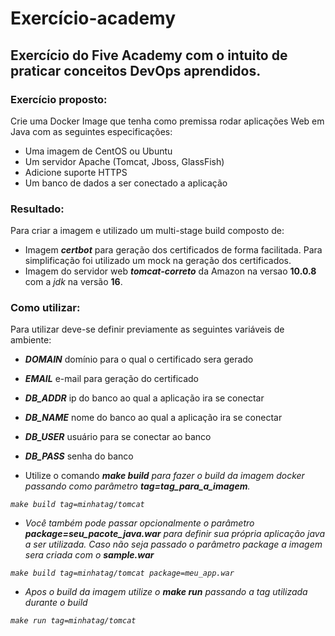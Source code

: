 # Exercício-academy
## Exercício do Five Academy com o intuito de praticar conceitos DevOps aprendidos.
 
### Exercício proposto:
Crie uma Docker Image que tenha como premissa rodar aplicações Web em Java com as seguintes especificações:
 
- Uma imagem de CentOS ou Ubuntu
- Um servidor Apache (Tomcat, Jboss, GlassFish)
- Adicione suporte HTTPS
- Um banco de dados a ser conectado a aplicação
 
 
### Resultado:
Para criar a imagem e utilizado um multi-stage build composto de:
- Imagem <strong><em>certbot</em></strong> para geração dos certificados de forma facilitada. Para simplificação foi utilizado um mock na geração dos certificados.
- Imagem do servidor web <strong><em>tomcat-correto</strong></em> da Amazon na versao <strong>10.0.8</strong> com a <em>jdk</em> na versão <strong>16</strong>.

### Como utilizar:
Para utilizar deve-se definir previamente as seguintes variáveis de ambiente:
- <strong><em>DOMAIN</em></strong>  domínio para o qual o certificado sera gerado
- <strong><em>EMAIL</em></strong>  e-mail para geração do certificado
- <strong><em>DB_ADDR</em></strong>  ip do banco ao qual a aplicação ira se conectar
- <strong><em>DB_NAME</em></strong>  nome do banco ao qual a aplicação ira se conectar
- <strong><em>DB_USER</em></strong>  usuário para se conectar ao banco
- <strong><em>DB_PASS</em></strong>  senha do banco

- Utilize o comando <strong><em>make build</strong><em> para fazer o build da imagem docker passando como parâmetro <strong><em>tag=tag_para_a_imagem</em></strong>.
 
`make build tag=minhatag/tomcat`
 
- Você também pode passar opcionalmente o parâmetro <strong><em>package=seu_pacote_java.war</em></strong> para definir sua própria aplicação java a ser utilizada. Caso não seja passado o parâmetro package a imagem sera criada com o <strong><em>sample.war</em></strong>
 
`make build tag=minhatag/tomcat package=meu_app.war`
 
- Apos o build da imagem utilize o <strong><em>make run</strong></em> passando a tag utilizada durante o build
 
`make run tag=minhatag/tomcat`
 
 

